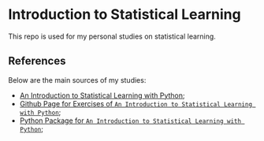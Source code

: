 # Introduction to Statistical Learning

This repo is used for my personal studies on statistical learning.

## References

Below are the main sources of my studies:

- [An Introduction to Statistical Learning with Python](https://www.statlearning.com/);
- [Github Page for Exercises of `An Introduction to Statistical Learning with Python`](https://github.com/intro-stat-learning/ISLP_labs/tree/v2);
- [Python Package for `An Introduction to Statistical Learning with Python`](https://islp.readthedocs.io/en/latest/index.html);

